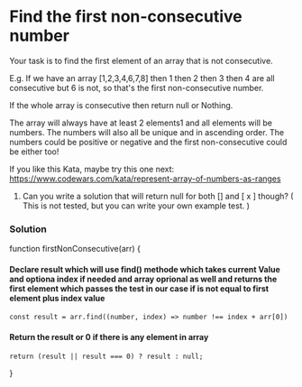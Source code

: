 # Find the first non-consecutive number

Your task is to find the first element of an array that is not consecutive.

E.g. If we have an array [1,2,3,4,6,7,8] then 1 then 2 then 3 then 4 are all consecutive but 6 is not, so that's the first non-consecutive number.

If the whole array is consecutive then return null or Nothing.

The array will always have at least 2 elements1 and all elements will be numbers. The numbers will also all be unique and in ascending order. The numbers could be positive or negative and the first non-consecutive could be either too!

If you like this Kata, maybe try this one next: https://www.codewars.com/kata/represent-array-of-numbers-as-ranges

1. Can you write a solution that will return null for both [] and [ x ] though? ( This is not tested, but you can write your own example test. )

### Solution

function firstNonConsecutive(arr) {

#### Declare result which will use find() methode which takes current Value and optiona index if needed and array oprional as well and returns the first element which passes the test in our case if is not equal to first element plus index value

    const result = arr.find((number, index) => number !== index + arr[0])

#### Return the result or 0 if there is any element in array

    return (result || result === 0) ? result : null;

}
